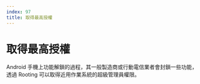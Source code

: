 ```yaml
---
index: 97
title: 取得最高授權
---
```

# 取得最高授權

Android 手機上功能解鎖的過程，其一般製造商或行動電信業者會封鎖一些功能，透過 Rooting 可以取得近用作業系統的超級管理員權限。